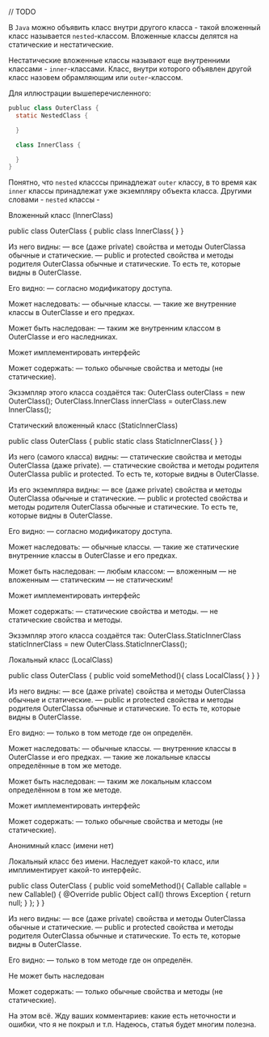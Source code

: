// TODO

В `Java` можно объявить класс внутри другого класса - такой вложенный класс называется `nested`-классом.
Вложенные классы делятся на статические и нестатические.

Нестатические вложенные классы называют еще внутренними классами - `inner`-классами.
Класс, внутри которого объявлен другой класс назовем обрамляющим или `outer`-классом.


Для иллюстрации вышеперечисленного:
```java
publuc class OuterClass {
  static NestedClass {

  }

  class InnerClass {

  }
}
```

Понятно, что `nested` класссы принадлежат `outer` классу, в то время как `inner` классы принадлежат уже экземпляру объекта класса.
Другими словами - `nested` классы -


Вложенный класс (InnerClass)

public class OuterClass {
    public class InnerClass{
    }
}

Из него видны:
— все (даже private) свойства и методы OuterClassа обычные и статические.
— public и protected свойства и методы родителя OuterClassа обычные и статические. То есть те, которые видны в OuterClassе.

Его видно:
— согласно модификатору доступа.

Может наследовать:
— обычные классы.
— такие же внутренние классы в OuterClassе и его предках.

Может быть наследован:
— таким же внутренним классом в OuterClassе и его наследниках.

Может имплементировать интерфейс

Может содержать:
— только обычные свойства и методы (не статические).

Экзэмпляр этого класса создаётся так:
OuterClass outerClass = new OuterClass();
OuterClass.InnerClass innerClass = outerClass.new InnerClass();


Статический вложенный класс (StaticInnerClass)

public class OuterClass {
    public static class StaticInnerClass{
    }
}

Из него (самого класса) видны:
— статические свойства и методы OuterClassа (даже private).
— статические свойства и методы родителя OuterClassа public и protected. То есть те, которые видны в OuterClassе.

Из его экземпляра видны:
— все (даже private) свойства и методы OuterClassа обычные и статические.
— public и protected свойства и методы родителя OuterClassа обычные и статические. То есть те, которые видны в OuterClassе.

Его видно:
— согласно модификатору доступа.

Может наследовать:
— обычные классы.
— такие же статические внутренние классы в OuterClassе и его предках.

Может быть наследован:
— любым классом:
— вложенным
— не вложенным
— статическим
— не статическим!

Может имплементировать интерфейс

Может содержать:
— статические свойства и методы.
— не статические свойства и методы.

Экзэмпляр этого класса создаётся так:
OuterClass.StaticInnerClass staticInnerClass = new OuterClass.StaticInnerClass();

Локальный класс (LocalClass)

public class OuterClass {
    public void someMethod(){
        class LocalClass{
        }
    }
}

Из него видны:
— все (даже private) свойства и методы OuterClassа обычные и статические.
— public и protected свойства и методы родителя OuterClassа обычные и статические. То есть те, которые видны в OuterClassе.

Его видно:
— только в том методе где он определён.

Может наследовать:
— обычные классы.
— внутренние классы в OuterClassе и его предках.
— такие же локальные классы определённые в том же методе.

Может быть наследован:
— таким же локальным классом определённом в том же методе.

Может имплементировать интерфейс

Может содержать:
— только обычные свойства и методы (не статические).

Анонимный класс (имени нет)

Локальный класс без имени. Наследует какой-то класс, или имплиментирует какой-то интерфейс.

public class OuterClass {
    public void someMethod(){
        Callable callable = new Callable() {
            @Override
            public Object call() throws Exception {
                return null;
            }
        };
    }
}

Из него видны:
— все (даже private) свойства и методы OuterClassа обычные и статические.
— public и protected свойства и методы родителя OuterClassа обычные и статические. То есть те, которые видны в OuterClassе.

Его видно:
— только в том методе где он определён.

Не может быть наследован

Может содержать:
— только обычные свойства и методы (не статические).

На этом всё. Жду ваших комментариев: какие есть неточности и ошибки, что я не покрыл и т.п.
Надеюсь, статья будет многим полезна.
